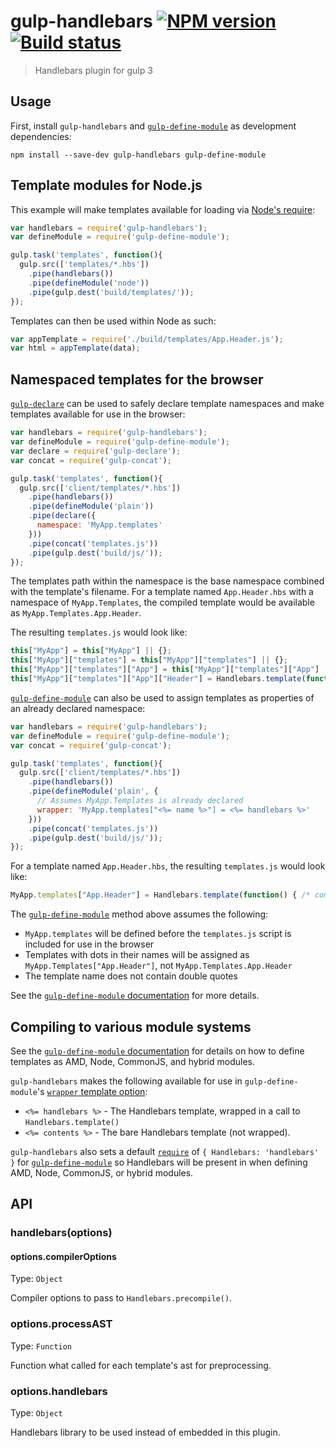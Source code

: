 # gulp-handlebars [![NPM version][npm-image]][npm-url] [![Build status][travis-image]][travis-url]
> Handlebars plugin for gulp 3

## Usage

First, install `gulp-handlebars` and [`gulp-define-module`][gulp-define-module] as development dependencies:

```shell
npm install --save-dev gulp-handlebars gulp-define-module
```

## Template modules for Node.js

This example will make templates available for loading via [Node's require](http://nodejs.org/api/globals.html#globals_require):

```js
var handlebars = require('gulp-handlebars');
var defineModule = require('gulp-define-module');

gulp.task('templates', function(){
  gulp.src(['templates/*.hbs'])
    .pipe(handlebars())
    .pipe(defineModule('node'))
    .pipe(gulp.dest('build/templates/'));
});
```

Templates can then be used within Node as such:

```js
var appTemplate = require('./build/templates/App.Header.js');
var html = appTemplate(data);
```

## Namespaced templates for the browser

[`gulp-declare`][gulp-declare] can be used to safely declare template namespaces and make templates available for use in the browser:


```js
var handlebars = require('gulp-handlebars');
var defineModule = require('gulp-define-module');
var declare = require('gulp-declare');
var concat = require('gulp-concat');

gulp.task('templates', function(){
  gulp.src(['client/templates/*.hbs'])
    .pipe(handlebars())
    .pipe(defineModule('plain'))
    .pipe(declare({
      namespace: 'MyApp.templates'
    }))
    .pipe(concat('templates.js'))
    .pipe(gulp.dest('build/js/'));
});
```

The templates path within the namespace is the base namespace combined with the template's filename. For a template named `App.Header.hbs` with a namespace of `MyApp.Templates`, the compiled template would be available as `MyApp.Templates.App.Header`.

The resulting `templates.js` would look like:

```js
this["MyApp"] = this["MyApp"] || {};
this["MyApp"]["templates"] = this["MyApp"]["templates"] || {};
this["MyApp"]["templates"]["App"] = this["MyApp"]["templates"]["App"] || {};
this["MyApp"]["templates"]["App"]["Header"] = Handlebars.template(function() { /* compiled template function */ });
```

[`gulp-define-module`][gulp-define-module] can also be used to assign templates as properties of an already declared namespace:

```js
var handlebars = require('gulp-handlebars');
var defineModule = require('gulp-define-module');
var concat = require('gulp-concat');

gulp.task('templates', function(){
  gulp.src(['client/templates/*.hbs'])
    .pipe(handlebars())
    .pipe(defineModule('plain', {
      // Assumes MyApp.Templates is already declared
      wrapper: 'MyApp.templates["<%= name %>"] = <%= handlebars %>'
    }))
    .pipe(concat('templates.js'))
    .pipe(gulp.dest('build/js/'));
});
```

For a template named `App.Header.hbs`, the resulting `templates.js` would look like:

```js
MyApp.templates["App.Header"] = Handlebars.template(function() { /* compiled template function */ };
```

The [`gulp-define-module`][gulp-define-module] method above assumes the following:

 - `MyApp.templates` will be defined before the `templates.js` script is included for use in the browser
 - Templates with dots in their names will be assigned as `MyApp.Templates["App.Header"]`, not `MyApp.Templates.App.Header`
 - The template name does not contain double quotes

See the [`gulp-define-module` documentation][gulp-define-module documentation] for more details.


## Compiling to various module systems

See the [`gulp-define-module` documentation][gulp-define-module documentation] for details on how to define templates as AMD, Node, CommonJS, and hybrid modules.

`gulp-handlebars` makes the following available for use in `gulp-define-module`'s [`wrapper` template option](https://github.com/wbyoung/gulp-define-module#optionswrapper):

 - `<%= handlebars %>` - The Handlebars template, wrapped in a call to `Handlebars.template()`
 - `<%= contents %>` - The bare Handlebars template (not wrapped).

`gulp-handlebars` also sets a default [`require`](https://github.com/wbyoung/gulp-define-module#optionsrequire) of `{ Handlebars: 'handlebars' }` for [`gulp-define-module`][gulp-define-module] so Handlebars will be present in when defining AMD, Node, CommonJS, or hybrid modules.


## API

### handlebars(options)

#### options.compilerOptions
Type: `Object`

Compiler options to pass to `Handlebars.precompile()`.

### options.processAST
Type: `Function`

Function what called for each template's ast for preprocessing.

### options.handlebars
Type: `Object`

Handlebars library to be used instead of embedded in this plugin.



[travis-url]: http://travis-ci.org/lazd/gulp-handlebars
[travis-image]: https://secure.travis-ci.org/lazd/gulp-handlebars.png?branch=master
[npm-url]: https://npmjs.org/package/gulp-handlebars
[npm-image]: https://badge.fury.io/js/gulp-handlebars.png

[gulp-define-module documentation]: https://github.com/wbyoung/gulp-define-module#definemoduletype-options
[gulp-define-module]: https://github.com/wbyoung/gulp-define-module
[gulp-handlebars]: https://github.com/lazd/gulp-handlebars
[gulp-declare]: https://github.com/lazd/gulp-declare
